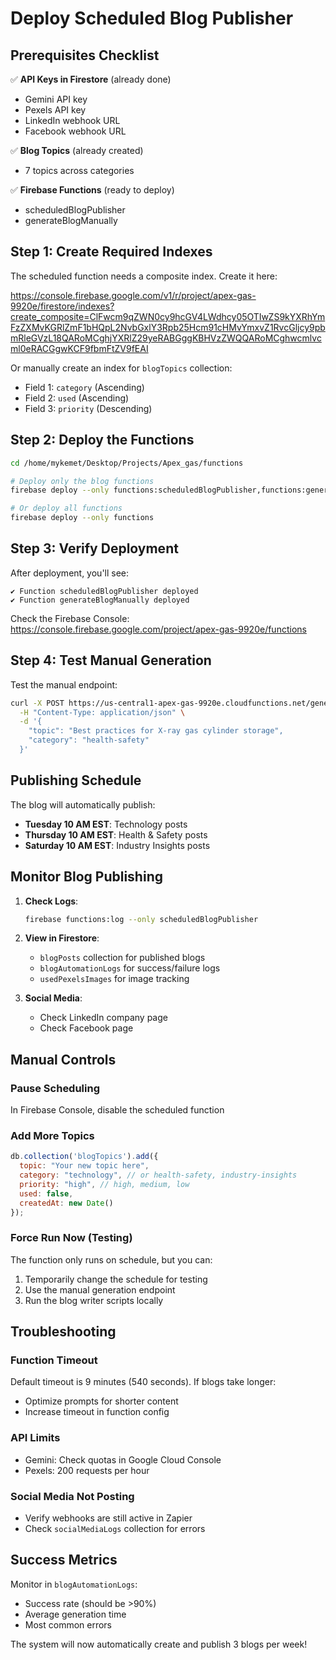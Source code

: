 # Deploy Scheduled Blog Publisher

## Prerequisites Checklist

✅ **API Keys in Firestore** (already done)
- Gemini API key
- Pexels API key  
- LinkedIn webhook URL
- Facebook webhook URL

✅ **Blog Topics** (already created)
- 7 topics across categories

✅ **Firebase Functions** (ready to deploy)
- scheduledBlogPublisher
- generateBlogManually

## Step 1: Create Required Indexes

The scheduled function needs a composite index. Create it here:

https://console.firebase.google.com/v1/r/project/apex-gas-9920e/firestore/indexes?create_composite=ClFwcm9qZWN0cy9hcGV4LWdhcy05OTIwZS9kYXRhYmFzZXMvKGRlZmF1bHQpL2NvbGxlY3Rpb25Hcm91cHMvYmxvZ1RvcGljcy9pbmRleGVzL18QARoMCghjYXRlZ29yeRABGggKBHVzZWQQARoMCghwcmlvcml0eRACGgwKCF9fbmFtZV9fEAI

Or manually create an index for `blogTopics` collection:
- Field 1: `category` (Ascending)
- Field 2: `used` (Ascending)  
- Field 3: `priority` (Descending)

## Step 2: Deploy the Functions

```bash
cd /home/mykemet/Desktop/Projects/Apex_gas/functions

# Deploy only the blog functions
firebase deploy --only functions:scheduledBlogPublisher,functions:generateBlogManually

# Or deploy all functions
firebase deploy --only functions
```

## Step 3: Verify Deployment

After deployment, you'll see:
```
✔ Function scheduledBlogPublisher deployed
✔ Function generateBlogManually deployed
```

Check the Firebase Console:
https://console.firebase.google.com/project/apex-gas-9920e/functions

## Step 4: Test Manual Generation

Test the manual endpoint:
```bash
curl -X POST https://us-central1-apex-gas-9920e.cloudfunctions.net/generateBlogManually \
  -H "Content-Type: application/json" \
  -d '{
    "topic": "Best practices for X-ray gas cylinder storage",
    "category": "health-safety"
  }'
```

## Publishing Schedule

The blog will automatically publish:
- **Tuesday 10 AM EST**: Technology posts
- **Thursday 10 AM EST**: Health & Safety posts  
- **Saturday 10 AM EST**: Industry Insights posts

## Monitor Blog Publishing

1. **Check Logs**:
   ```bash
   firebase functions:log --only scheduledBlogPublisher
   ```

2. **View in Firestore**:
   - `blogPosts` collection for published blogs
   - `blogAutomationLogs` for success/failure logs
   - `usedPexelsImages` for image tracking

3. **Social Media**:
   - Check LinkedIn company page
   - Check Facebook page

## Manual Controls

### Pause Scheduling
In Firebase Console, disable the scheduled function

### Add More Topics
```javascript
db.collection('blogTopics').add({
  topic: "Your new topic here",
  category: "technology", // or health-safety, industry-insights
  priority: "high", // high, medium, low
  used: false,
  createdAt: new Date()
});
```

### Force Run Now (Testing)
The function only runs on schedule, but you can:
1. Temporarily change the schedule for testing
2. Use the manual generation endpoint
3. Run the blog writer scripts locally

## Troubleshooting

### Function Timeout
Default timeout is 9 minutes (540 seconds). If blogs take longer:
- Optimize prompts for shorter content
- Increase timeout in function config

### API Limits
- Gemini: Check quotas in Google Cloud Console
- Pexels: 200 requests per hour

### Social Media Not Posting
- Verify webhooks are still active in Zapier
- Check `socialMediaLogs` collection for errors

## Success Metrics

Monitor in `blogAutomationLogs`:
- Success rate (should be >90%)
- Average generation time
- Most common errors

The system will now automatically create and publish 3 blogs per week!